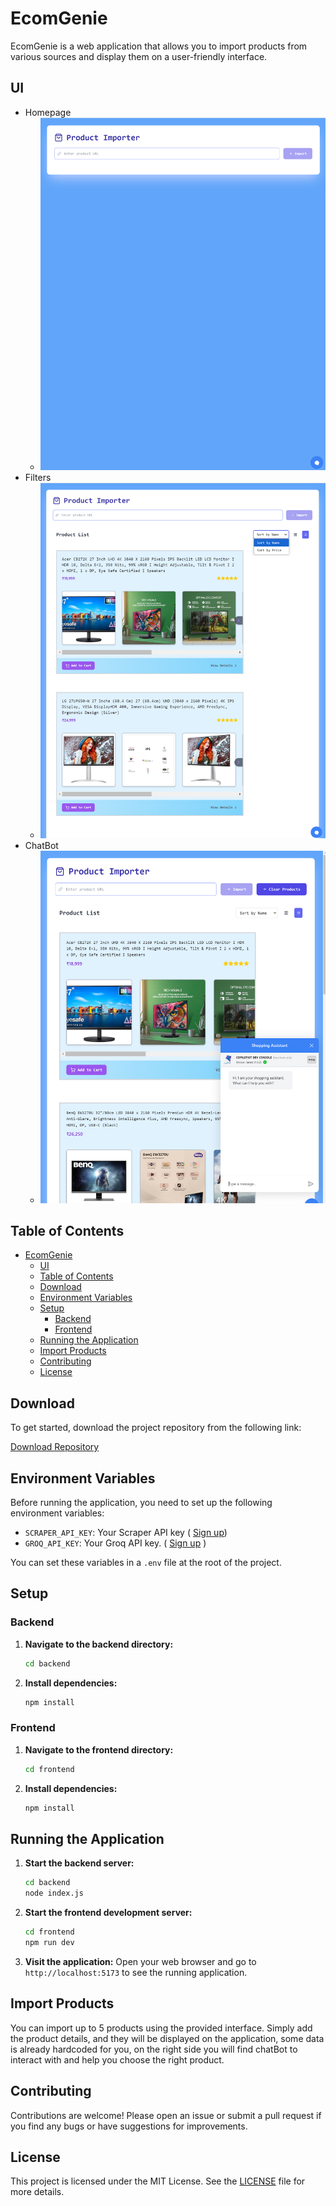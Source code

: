 # EcomGenie

EcomGenie is a web application that allows you to import products from various sources and display them on a user-friendly interface.


## UI
- Homepage
  - <img src="product_images/homepage.png" alt="HomePage">
- Filters
  - <img src="product_images/product_filters.png" alt="Product-Filters">
- ChatBot
  - <img src="product_images/shopping_assistant.png" alt="Shopping-Assistant">
  

## Table of Contents

- [EcomGenie](#ecomgenie)
  - [UI](#ui)
  - [Table of Contents](#table-of-contents)
  - [Download](#download)
  - [Environment Variables](#environment-variables)
  - [Setup](#setup)
    - [Backend](#backend)
    - [Frontend](#frontend)
  - [Running the Application](#running-the-application)
  - [Import Products](#import-products)
  - [Contributing](#contributing)
  - [License](#license)

## Download

To get started, download the project repository from the following link:

[Download Repository](https://github.com/triggeredcode/EcomGenie)

## Environment Variables

Before running the application, you need to set up the following environment variables:

- `SCRAPER_API_KEY`: Your Scraper API key ( [Sign up](https://docs.scraperapi.com/nodejs#:~:text=If%20you%20haven%E2%80%99t%20signed%20up%20for%20an%20account%20yet%2C%20then%20sign%20up%20for%20a%20free%20trial%20here%20with%205%2C000%20free%20API%20credits!))
- `GROQ_API_KEY`: Your Groq API key. ( [Sign up](https://console.groq.com/?_gl=1*q5gy4q*_gcl_au*MTUyMTY0Mjc0My4xNzI2MTU2MTA0*_ga*NjkzOTAyMTg5LjE3MjYxNTYxMDQ.*_ga_4TD0X2GEZG*MTcyODI4MTgzOC4zLjEuMTcyODI4MTg3NC4yNC4wLjA.) )

You can set these variables in a `.env` file at the root of the project.

## Setup

### Backend

1. **Navigate to the backend directory:**
   ```sh
   cd backend
   ```

2. **Install dependencies:**
   ```sh
   npm install
   ```

### Frontend

1. **Navigate to the frontend directory:**
   ```sh
   cd frontend
   ```

2. **Install dependencies:**
   ```sh
   npm install
   ```

## Running the Application

1. **Start the backend server:**
   ```sh
   cd backend
   node index.js
   ```

2. **Start the frontend development server:**
   ```sh
   cd frontend
   npm run dev
   ```

3. **Visit the application:**
   Open your web browser and go to `http://localhost:5173` to see the running application.

## Import Products

You can import up to 5 products using the provided interface. Simply add the product details, and they will be displayed on the application, some data is already hardcoded for you, on the right side you will find chatBot to interact with and help you
choose the right product.

## Contributing

Contributions are welcome! Please open an issue or submit a pull request if you find any bugs or have suggestions for improvements.

## License

This project is licensed under the MIT License. See the [LICENSE](LICENSE) file for more details.
